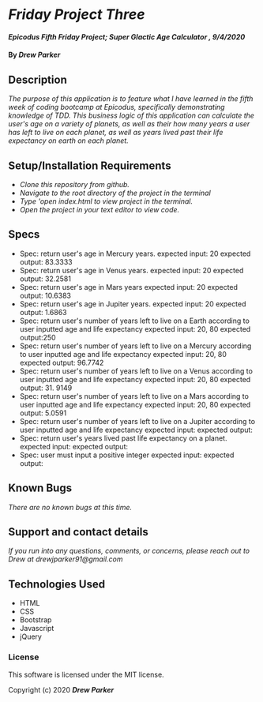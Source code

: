 # _Friday Project Three_

#### _Epicodus Fifth Friday Project; Super Glactic Age Calculator , 9/4/2020_

#### By _**Drew Parker**_

## Description

_The purpose of this application is to feature what I have learned in the fifth week of coding bootcamp at Epicodus, specifically demonstrating knowledge of TDD. This business logic of this application can calculate the user's age on a variety of planets, as well as their how many years a user has left to live on each planet, as well as years lived past their life expectancy on earth on each planet._

## Setup/Installation Requirements

* _Clone this repository from github._
* _Navigate to the root directory of the project in the terminal_
* _Type 'open index.html to view project in the terminal._
* _Open the project in your text editor to view code._

## Specs

* Spec: return user's age in Mercury years.
	expected input: 20
	expected output: 83.3333
* Spec: return user's age in Venus years.
	expected input: 20
	expected output: 32.2581
* Spec: return user's age in Mars years
	expected input: 20
	expected output: 10.6383
* Spec: return user's age in Jupiter years.
	expected input: 20
	expected output: 1.6863
* Spec: return user's number of years left to live on a Earth according to user inputted age and life expectancy
	expected input: 20, 80
	expected output:250
* Spec: return user's number of years left to live on a Mercury according to user inputted age and life expectancy
	expected input: 20, 80
	expected output: 96.7742
* Spec: return user's number of years left to live on a Venus according to user inputted age and life expectancy
	expected input: 20, 80
	expected output: 31. 9149
* Spec: return user's number of years left to live on a Mars according to user inputted age and life expectancy
	expected input: 20, 80
	expected output: 5.0591
* Spec: return user's number of years left to live on a Jupiter according to user inputted age and life expectancy
	expected input:
	expected output:
* Spec: return user's years lived past life expectancy on a  planet.
	expected input:
	expected output:
* Spec: user must input a positive integer
  expected input:
  expected output:

## Known Bugs

_There are no known bugs at this time._

## Support and contact details

_If you run into any questions, comments, or concerns, please reach out to Drew at drewjparker91@gmail.com_

## Technologies Used

* HTML
* CSS
* Bootstrap
* Javascript
* jQuery

### License

This software is licensed under the MIT license.

Copyright (c) 2020 **_Drew Parker_**
